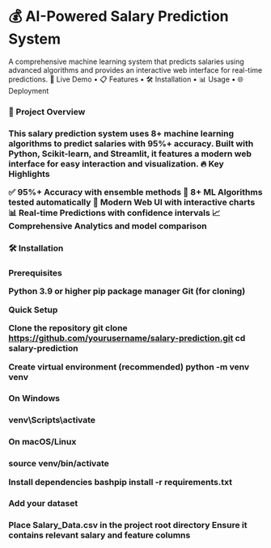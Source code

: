 # 💰 AI-Powered Salary Prediction System

A comprehensive machine learning system that predicts salaries using advanced algorithms and provides an interactive web interface for real-time predictions.
🚀 Live Demo • 📋 Features • 🛠️ Installation • 📊 Usage • 🌐 Deployment

<h3>🎯 Project Overview<h3>
This salary prediction system uses 8+ machine learning algorithms to predict salaries with 95%+ accuracy. Built with Python, Scikit-learn, and Streamlit, it features a modern web interface for easy interaction and visualization.
🔥 Key Highlights

✅ 95%+ Accuracy with ensemble methods
🤖 8+ ML Algorithms tested automatically
🎨 Modern Web UI with interactive charts
📊 Real-time Predictions with confidence intervals
📈 Comprehensive Analytics and model comparison

<h3>🛠️ Installation<h3>
Prerequisites

Python 3.9 or higher
pip package manager
Git (for cloning)

Quick Setup

Clone the repository
git clone https://github.com/yourusername/salary-prediction.git
cd salary-prediction

Create virtual environment (recommended)
python -m venv venv

<h3>On Windows<h3>
venv\Scripts\activate

<h3>On macOS/Linux<h3>
source venv/bin/activate

Install dependencies
bashpip install -r requirements.txt

<h3>Add your dataset<h3>

Place Salary_Data.csv in the project root directory
Ensure it contains relevant salary and feature columns
